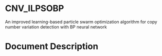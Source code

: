 # CNV_ILPSOBP
An improved learning-based particle swarm optimization algorithm for copy number variation detection with BP neural network

# Document Description
